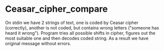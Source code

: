 # Ceasar_cipher_compare
On stdin we have 2 strings of text, one is coded by Ceasar cipher (correctly), another is not coded, but contains wrong letters ("someone has heard it wrong"). 
Program tries all possible shifts in cipher, figures out the most suitable one and then decodes coded string. As a result we have original message without errors.
